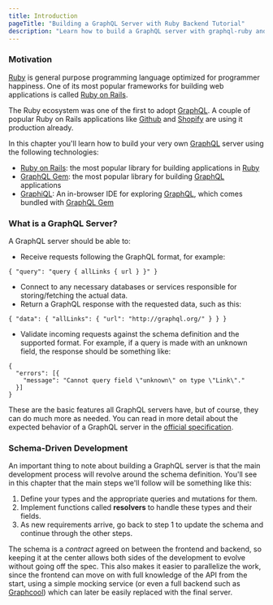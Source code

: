 ```yaml
---
title: Introduction
pageTitle: "Building a GraphQL Server with Ruby Backend Tutorial"
description: "Learn how to build a GraphQL server with graphql-ruby and best practices for filters, authentication, pagination and subscriptions. Compatible with Apollo."
---
```


### Motivation

[Ruby](https://www.ruby-lang.org/en/) is general purpose programming language optimized for programmer happiness. One of its most popular frameworks for building web applications is called [Ruby on Rails](http://rubyonrails.org/).

The Ruby ecosystem was one of the first to adopt [GraphQL](http://graphql.org/). A couple of popular Ruby on Rails applications like [Github](https://github.com/) and [Shopify](https://www.shopify.com/) are using it production already.

In this chapter you'll learn how to build your very own [GraphQL](http://graphql.org/) server using the following technologies:

* [Ruby on Rails](http://rubyonrails.org/): the most popular library for building applications in [Ruby](https://www.ruby-lang.org/en/)
* [GraphQL Gem](http://graphql-ruby.org/): the most popular library for building [GraphQL](http://graphql.org/) applications
* [GraphiQL](https://github.com/graphql/graphiql): An in-browser IDE for exploring [GraphQL](http://graphql.org/), which comes bundled with [GraphQL Gem](http://graphql-ruby.org/)

### What is a GraphQL Server?

A GraphQL server should be able to:

* Receive requests following the GraphQL format, for example:

```graphql(nocopy)
{ "query": "query { allLinks { url } }" }
```

* Connect to any necessary databases or services responsible for storing/fetching the actual data.
* Return a GraphQL response with the requested data, such as this:

```graphql(nocopy)
{ "data": { "allLinks": { "url": "http://graphql.org/" } } }
```

* Validate incoming requests against the schema definition and the supported format. For example, if a query is made with an unknown field, the response should be something like:

```graphql(nocopy)
{
  "errors": [{
    "message": "Cannot query field \"unknown\" on type \"Link\"."
  }]
}
```

These are the basic features all GraphQL servers have, but of course, they can do much more as needed. You can read in more detail about the expected behavior of a GraphQL server in the [official specification](https://facebook.github.io/graphql/).

### Schema-Driven Development

An important thing to note about building a GraphQL server is that the main development process will revolve around the schema definition. You'll see in this chapter that the main steps we'll follow will be something like this:

1. Define your types and the appropriate queries and mutations for them.
2. Implement functions called **resolvers** to handle these types and their fields.
3. As new requirements arrive, go back to step 1 to update the schema and continue through the other steps.

The schema is a *contract* agreed on between the frontend and backend, so keeping it at the center allows both sides of the development to evolve without going off the spec. This also makes it easier to parallelize the work, since the frontend can move on with full knowledge of the API from the start, using a simple mocking service (or even a full backend such as [Graphcool](https://www.graph.cool/)) which can later be easily replaced with the final server.

